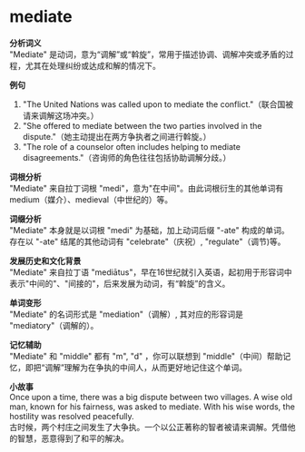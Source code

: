 # mediate

**分析词义**  
"Mediate" 是动词，意为“调解”或“斡旋”，常用于描述协调、调解冲突或矛盾的过程，尤其在处理纠纷或达成和解的情况下。

  

**例句**

  

1.  "The United Nations was called upon to mediate the conflict."（联合国被请来调解这场冲突。）
2.  "She offered to mediate between the two parties involved in the dispute."（她主动提出在两方争执者之间进行斡旋。）
3.  "The role of a counselor often includes helping to mediate disagreements."（咨询师的角色往往包括协助调解分歧。）

  

**词根分析**  
"Mediate" 来自拉丁词根 "medi"，意为"在中间"。由此词根衍生的其他单词有 medium（媒介）、medieval（中世纪的）等。

  

**词缀分析**  
"Mediate" 本身就是以词根 "medi" 为基础，加上动词后缀 "-ate" 构成的单词。存在以 "-ate" 结尾的其他动词有 "celebrate"（庆祝）, "regulate"（调节)等。

  

**发展历史和文化背景**  
"Mediate" 来自拉丁语 "mediātus"，早在16世纪就引入英语，起初用于形容词中表示"中间的"、"间接的"，后来发展为动词，有“斡旋”的含义。

  

**单词变形**  
"Mediate" 的名词形式是 "mediation"（调解）, 其对应的形容词是 "mediatory"（调解的）。

  

**记忆辅助**  
"Mediate" 和 "middle" 都有 "m", "d" ，你可以联想到 "middle"（中间）帮助记忆，即把“调解”理解为在争执的中间人，从而更好地记住这个单词。

  

**小故事**  
Once upon a time, there was a big dispute between two villages. A wise old man, known for his fairness, was asked to mediate. With his wise words, the hostility was resolved peacefully.  
古时候，两个村庄之间发生了大争执。一个以公正著称的智者被请来调解。凭借他的智慧，恶意得到了和平的解决。
